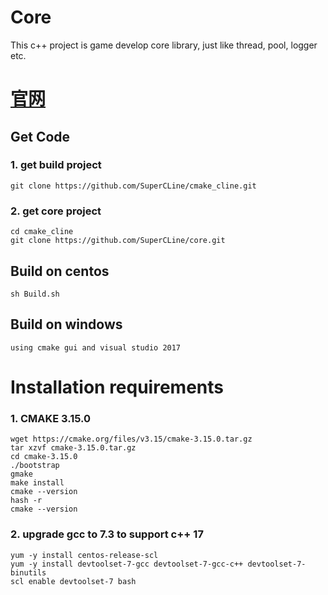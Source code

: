 # Core
This c++ project is game develop core library, just like thread, pool, logger etc.

# [官网](https://www.supercline.com/)

## Get Code
### 1. get build project
	git clone https://github.com/SuperCLine/cmake_cline.git
### 2. get core project
	cd cmake_cline
	git clone https://github.com/SuperCLine/core.git
## Build on centos
	sh Build.sh

## Build on windows
	using cmake gui and visual studio 2017

# Installation requirements
### 1. CMAKE 3.15.0
	wget https://cmake.org/files/v3.15/cmake-3.15.0.tar.gz 
	tar xzvf cmake-3.15.0.tar.gz
	cd cmake-3.15.0
	./bootstrap
	gmake
	make install
	cmake --version
	hash -r
	cmake --version
### 2. upgrade gcc to 7.3 to support c++ 17
	yum -y install centos-release-scl
	yum -y install devtoolset-7-gcc devtoolset-7-gcc-c++ devtoolset-7-binutils
	scl enable devtoolset-7 bash